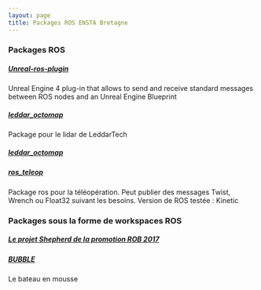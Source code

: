 ```yaml
---
layout: page
title: Packages ROS ENSTA Bretagne
---
```


### Packages ROS

##### [Unreal-ros-plugin](https://github.com/EnstaBretagneClubRobo/Unreal-ros-plugin)
Unreal Engine 4 plug-in that allows to send and receive standard messages between ROS nodes and an Unreal Engine Blueprint

##### [leddar_octomap](https://github.com/EnstaBretagneClubRobo/leddar_octomap)
Package pour le lidar de LeddarTech

##### [leddar_octomap](https://github.com/EnstaBretagneClubRobo/leddar_octomap)

##### [ros_teleop](https://github.com/EnstaBretagneClubRobo/ros_teleop)
Package ros pour la téléopération. Peut publier des messages Twist, Wrench ou Float32 suivant les besoins. Version de ROS testée : Kinetic

### Packages sous la forme de workspaces ROS

##### [Le projet Shepherd de la promotion ROB 2017](https://github.com/ENSTA-Bretagne-Shepherd/Shepherd-Ros-Structure)

##### [BUBBLE](https://github.com/ENSTA-Bretagne-Guerledan-BoiteNoire/ROS_BUBBLE_Project) 
Le bateau en mousse
 
